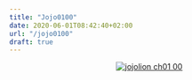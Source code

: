 ```yaml
---
title: "Jojo0100"
date: 2020-06-01T08:42:40+02:00
url: "/jojo0100"
draft: true
---
```


<p align="center">
  <a href="https://ivanodapice.netlify.app/jojo0101/">
    <img src = "https://i.imgur.com/fgNxn2v.png"
         alt = "jojolion ch01 00" />
           </a>
</p>
